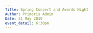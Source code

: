 ```yaml
---
Title: Spring Concert and Awards Night
Author: Primoris Admin
Date: 31 May 2019
event_detail: 6:30pm
---
```


